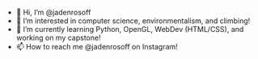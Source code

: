 - 👋 Hi, I’m @jadenrosoff
- 👀 I’m interested in computer science, environmentalism, and climbing!
- 🌱 I’m currently learning Python, OpenGL, WebDev (HTML/CSS), and working on my capstone!
- 📫 How to reach me @jadenrosoff on Instagram!

<!---
jadenrosoff/jadenrosoff is a ✨ special ✨ repository because its `README.md` (this file) appears on your GitHub profile.
You can click the Preview link to take a look at your changes.
--->
